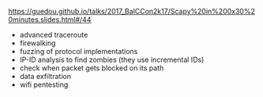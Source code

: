 https://guedou.github.io/talks/2017_BalCCon2k17/Scapy%20in%200x30%20minutes.slides.html#/44
* advanced traceroute
* firewalking
* fuzzing of protocol implementations
* IP-ID analysis to find zombies (they use incremental IDs)
* check when packet gets blocked on its path
* data exfiltration
* wifi pentesting
